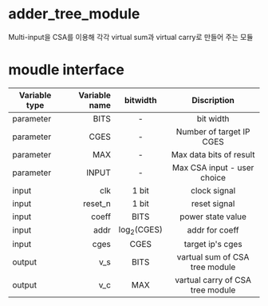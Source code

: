 adder_tree_module
================

Multi-input을 CSA를 이용해 각각 virtual sum과 virtual carry로 만들어 주는 모듈

# moudle interface


| Variable type | Variable name |        bitwidth       |            Discription           |
|---------------|--------------:|:---------------------:|:--------------------------------:|
| parameter     |          BITS |           -           |             bit width            |
| parameter     |          CGES |           -           |     Number of target IP CGES     |
| parameter     |           MAX |           -           |      Max data bits of result     |
| parameter     |         INPUT |           -           |    Max CSA input - user choice   |
| input         |           clk |         1 bit         |           clock signal           |
| input         |       reset_n |         1 bit         |           reset signal           |
| input         |         coeff |          BITS         |         power state value        |
| input         |          addr | log<sub>2</sub>(CGES) |          addr for coeff          |
| input         |          cges |          CGES         |         target ip's cges         |
| output        |           v_s |          BITS         |  vartual sum of CSA tree module  |
| output        |           v_c |          MAX          | vartual carry of CSA tree module |







